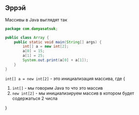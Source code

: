 ## Эррэй
Массивы в Java выглядят так
```java
package com.danyasatsuk;

public class Array {
    public static void main(String[] args) {
        int[] a = new int[2];
        a[0] = 15;
        a[1] = 25;
        System.out.print(a[0] + a[1]);
    }
}
```
`int[] a = new int[2]` - это инициализация массива, где {

1. `int[]` - мы говорим Java то что это массив
2. `new int[2]` - мы инициализируем массив в котором будет содержаться 2 числа

}